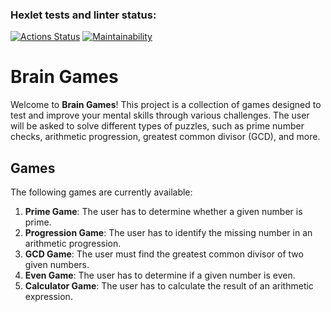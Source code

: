 ### Hexlet tests and linter status:

[![Actions Status](https://github.com/holiqen/frontend-project-44/actions/workflows/hexlet-check.yml/badge.svg)](https://github.com/holiqen/frontend-project-44/actions)
[![Maintainability](https://api.codeclimate.com/v1/badges/647d6b7b6d2da1f1d684/maintainability)](https://codeclimate.com/github/holiqen/frontend-project-44/maintainability)

# Brain Games

Welcome to **Brain Games**! This project is a collection of games designed to test and improve your mental skills
through various challenges. The user will be asked to solve different types of puzzles, such as prime number checks,
arithmetic progression, greatest common divisor (GCD), and more.

## Games

The following games are currently available:

1. **Prime Game**: The user has to determine whether a given number is prime.
2. **Progression Game**: The user has to identify the missing number in an arithmetic progression.
3. **GCD Game**: The user must find the greatest common divisor of two given numbers.
4. **Even Game**: The user has to determine if a given number is even.
5. **Calculator Game**: The user has to calculate the result of an arithmetic expression.